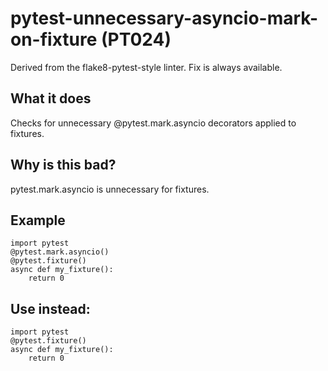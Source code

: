 # pytest-unnecessary-asyncio-mark-on-fixture (PT024)
Derived from the flake8-pytest-style linter.
Fix is always available.
## What it does
Checks for unnecessary @pytest.mark.asyncio decorators applied to fixtures.
## Why is this bad?
pytest.mark.asyncio is unnecessary for fixtures.
## Example
```
import pytest
@pytest.mark.asyncio()
@pytest.fixture()
async def my_fixture():
    return 0
```
## Use instead:
```
import pytest
@pytest.fixture()
async def my_fixture():
    return 0
```